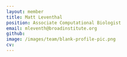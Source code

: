 ```yaml
---
layout: member
title: Matt Leventhal
position: Associate Computational Biologist
email: mleventh@broadinstitute.org
github: 
image: /images/team/blank-profile-pic.png
cv:
---
```


